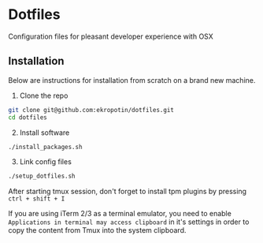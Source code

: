 # Dotfiles

Configuration files for pleasant developer experience with OSX

## Installation

Below are instructions for installation from scratch on a brand new machine.

1. Clone the repo

```bash
git clone git@github.com:ekropotin/dotfiles.git
cd dotfiles
```

2. Install software
```bash
./install_packages.sh
```

3. Link config files
```bash
./setup_dotfiles.sh
```

After starting tmux session, don't forget to install tpm plugins by pressing `ctrl + shift + I`

If you are using iTerm 2/3 as a terminal emulator, you need to enable `Applications in terminal may access clipboard` in it's settings in order to copy the content from Tmux into the system clipboard.

